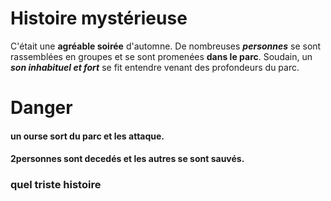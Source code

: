 
# Histoire mystérieuse
C'était une **agréable soirée** d'automne. 
De nombreuses ***personnes*** se sont rassemblées en groupes et se sont promenées __dans le parc__. 
Soudain, un ***son inhabituel et fort*** se fit entendre venant des profondeurs du parc.
# Danger
#### un ourse sort du parc et les attaque.
#### 2personnes sont decedés  et les autres se sont sauvés.
### quel triste histoire 

